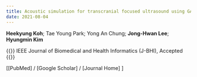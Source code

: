 ```yaml
---
title: Acoustic simulation for transcranial focused ultrasound using GAN-based synthetic CT
date: 2021-08-04
---
```


**Heekyung Koh**; Tae Young Park; Yong An Chung; **Jong-Hwan Lee**; **Hyungmin Kim**

{{<format bright-green>}}
IEEE Journal of Biomedical and Health Informatics (J-BHI), Accepted
{{</format>}}

[[PubMed] <!-- (https://pubmed.ncbi.nlm.nih.gov/34048901/) / --> / 
[Google Scholar] <!-- (https://scholar.google.com/scholar?hl=en&as_sdt=0%2C5&q=Predictors+of+real-time+fMRI+neurofeedback+performance+and+improvement+%E2%80%93+A+machine+learning+mega-analysis&btnG=) / --> /
[Journal Home] <!-- (https://www.sciencedirect.com/science/article/pii/S1053811921004845)] --> ]
